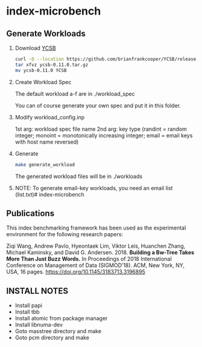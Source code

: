 # index-microbench

## Generate Workloads ## 

1. Download [YCSB](https://github.com/brianfrankcooper/YCSB/releases/latest)

   ```sh
   curl -O --location https://github.com/brianfrankcooper/YCSB/releases/download/0.11.0/ycsb-0.11.0.tar.gz
   tar xfvz ycsb-0.11.0.tar.gz
   mv ycsb-0.11.0 YCSB
   ``` 

2. Create Workload Spec 
 
   The default workload a-f are in ./workload_spec 
 
   You can of course generate your own spec and put it in this folder. 

3. Modify workload_config.inp

   1st arg: workload spec file name
   2nd arg: key type (randint = random integer; monoint = monotonically increasing integer; email = email keys with host name reversed)

4. Generate

   ```sh
   make generate_workload
   ```

   The generated workload files will be in ./workloads

5. NOTE: To generate email-key workloads, you need an email list (list.txt)# index-microbench 

## Publications ##

This index benchmarking framework has been used as the experimental environment for the following research papers:

Ziqi Wang, Andrew Pavlo, Hyeontaek Lim, Viktor Leis, Huanchen Zhang,
Michael Kaminsky, and David G. Andersen. 2018. **Building a Bw-Tree Takes
More Than Just Buzz Words.** In Proceedings of 2018 International Conference
on Management of Data (SIGMOD’18). ACM, New York, NY, USA, 16 pages.
https://doi.org/10.1145/3183713.3196895

## INSTALL NOTES
- Install papi
- Install tbb
- Install atomic from package manager
- Install libnuma-dev
- Goto masstree directory and make
- Goto pcm directory and make
